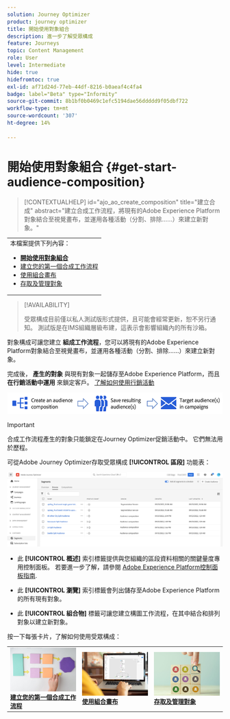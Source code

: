 ```yaml
---
solution: Journey Optimizer
product: journey optimizer
title: 開始使用對象組合
description: 進一步了解受眾構成
feature: Journeys
topic: Content Management
role: User
level: Intermediate
hide: true
hidefromtoc: true
exl-id: af71d24d-77eb-44df-8216-b0aeaf4c4fa4
badge: label="Beta" type="Informity"
source-git-commit: 8b1bf0b0469c1efc5194dae56ddddd9f05dbf722
workflow-type: tm+mt
source-wordcount: '307'
ht-degree: 14%

---
```


# 開始使用對象組合 {#get-start-audience-composition}

>[!CONTEXTUALHELP]
>id="ajo_ao_create_composition"
>title="建立合成"
>abstract="建立合成工作流程，將現有的Adobe Experience Platform對象結合至視覺畫布，並運用各種活動（分割、排除……）來建立新對象。"

<table style="table-layout:fixed"><tr style="border: 0;"><tr><td>本檔案提供下列內容：<br/><ul>
<li><b><a href="get-started-audience-orchestration.md">開始使用對象組合</a></b></li>
<li><a href="create-compositions.md">建立您的第一個合成工作流程</a></li>
<li><a href="composition-canvas.md">使用組合畫布</a></li>
<li><a href="access-audiences.md">存取及管理對象</a></li></ul></td></tr></table>

>[!AVAILABILITY]
>
>受眾構成目前僅以私人測試版形式提供，且可能會經常更新，恕不另行通知。 測試版是在IMS組織層級布建，這表示會影響組織內的所有沙箱。

對象構成可讓您建立 **組成工作流程**，您可以將現有的Adobe Experience Platform對象結合至視覺畫布，並運用各種活動（分割、排除……）來建立新對象。

完成後， **產生的對象** 與現有對象一起儲存至Adobe Experience Platform，而且 **在行銷活動中運用** 來鎖定客戶。 [了解如何使用行銷活動](../campaigns/get-started-with-campaigns.md)

![](assets/audiences-process.png)

>[!IMPORTANT]
>
>合成工作流程產生的對象只能鎖定在Journey Optimizer促銷活動中。 它們無法用於歷程。

可從Adobe Journey Optimizer存取受眾構成 **[!UICONTROL 區段]** 功能表：

![](assets/audiences-browse.png)

* 此 **[!UICONTROL 概述]** 索引標籤提供與您組織的區段資料相關的關鍵量度專用控制面板。 若要進一步了解，請參閱 [Adobe Experience Platform控制面板指南](https://experienceleague.adobe.com/docs/experience-platform/dashboards/guides/segments.html).

* 此 **[!UICONTROL 瀏覽]** 索引標籤會列出儲存至Adobe Experience Platform的所有現有對象。

* 此 **[!UICONTROL 組合物]** 標籤可讓您建立構圖工作流程，在其中結合和排列對象以建立新對象。

按一下每張卡片，了解如何使用受眾構成：

<table style="table-layout:fixed"><tr style="border: 0;">
<td><a href="create-compositions.md"><img alt="建立組合工作流程" src="../assets/do-not-localize/ao-workflows.jpg"></a>
<div><a href="create-compositions.md"><strong>建立您的第一個合成工作流程</strong></a></div></td>
<td><a href="composition-canvas.md"><img alt="使用組合畫布" src="../assets/do-not-localize/ao-canvas.jpg"></a>
<div><a href="composition-canvas.md"><strong>使用組合畫布</strong></a></div></td>
<td><a href="access-audiences.md"><img alt="存取及管理對象" src="../assets/do-not-localize/ao-audiences.jpeg"></a>
<div><a href="access-audiences.md"><strong>存取及管理對象</strong></a></div></td>
</tr></table>
